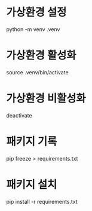 # 가상환경 설정

python -m venv .venv

# 가상환경 활성화

source .venv/bin/activate

# 가상환경 비활성화

deactivate

# 패키지 기록

pip freeze > requirements.txt

# 패키지 설치

pip install -r requirements.txt
